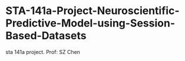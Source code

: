 # STA-141a-Project-Neuroscientific-Predictive-Model-using-Session-Based-Datasets
sta 141a project. Prof: SZ Chen
